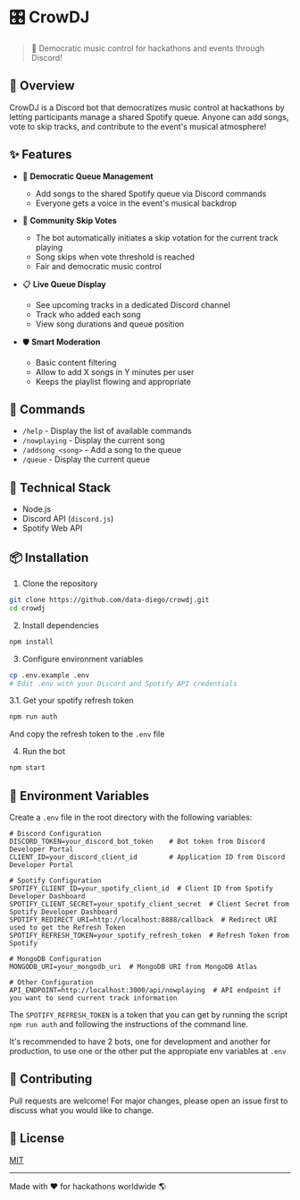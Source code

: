 # 🎛 CrowDJ

> 🎵 Democratic music control for hackathons and events through Discord!

## 🌟 Overview

CrowDJ is a Discord bot that democratizes music control at hackathons by letting participants manage a shared Spotify queue. Anyone can add songs, vote to skip tracks, and contribute to the event's musical atmosphere!

## ✨ Features

- 🎼 **Democratic Queue Management**
  - Add songs to the shared Spotify queue via Discord commands
  - Everyone gets a voice in the event's musical backdrop

- 👥 **Community Skip Votes**
  - The bot automatically initiates a skip votation for the current track playing
  - Song skips when vote threshold is reached
  - Fair and democratic music control

- 📋 **Live Queue Display**
  - See upcoming tracks in a dedicated Discord channel
  - Track who added each song
  - View song durations and queue position

- 🛡️ **Smart Moderation**
  - Basic content filtering
  - Allow to add X songs in Y minutes per user
  - Keeps the playlist flowing and appropriate

## 🤖 Commands

- `/help` - Display the list of available commands
- `/nowplaying` - Display the current song
- `/addsong <song>` - Add a song to the queue
- `/queue` - Display the current queue

## 🔧 Technical Stack

- Node.js
- Discord API (`discord.js`)
- Spotify Web API

## 📦 Installation

1. Clone the repository
```bash
git clone https://github.com/data-diego/crowdj.git
cd crowdj
```

2. Install dependencies
```bash
npm install
```

3. Configure environment variables
```bash
cp .env.example .env
# Edit .env with your Discord and Spotify API credentials
```

3.1. Get your spotify refresh token
```bash
npm run auth
```
And copy the refresh token to the `.env` file

4. Run the bot
```bash
npm start
```
## 🔑 Environment Variables

Create a `.env` file in the root directory with the following variables:

```env
# Discord Configuration
DISCORD_TOKEN=your_discord_bot_token    # Bot token from Discord Developer Portal
CLIENT_ID=your_discord_client_id        # Application ID from Discord Developer Portal

# Spotify Configuration
SPOTIFY_CLIENT_ID=your_spotify_client_id  # Client ID from Spotify Developer Dashboard
SPOTIFY_CLIENT_SECRET=your_spotify_client_secret  # Client Secret from Spotify Developer Dashboard
SPOTIFY_REDIRECT_URI=http://localhost:8888/callback  # Redirect URI used to get the Refresh Token
SPOTIFY_REFRESH_TOKEN=your_spotify_refresh_token  # Refresh Token from Spotify

# MongoDB Configuration
MONGODB_URI=your_mongodb_uri  # MongoDB URI from MongoDB Atlas

# Other Configuration
API_ENDPOINT=http://localhost:3000/api/nowplaying  # API endpoint if you want to send current track information
```

The `SPOTIFY_REFRESH_TOKEN` is a token that you can get by running the script `npm run auth` and following the instructions of the command line.

It's recommended to have 2 bots, one for development and another for production, to use one or the other put the appropiate env variables at `.env`

## 🤝 Contributing

Pull requests are welcome! For major changes, please open an issue first to discuss what you would like to change.

## 📝 License

[MIT](https://choosealicense.com/licenses/mit/)

---
Made with ❤️ for hackathons worldwide 🌎